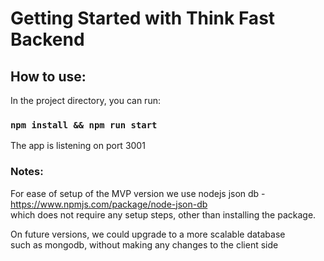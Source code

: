 # Getting Started with Think Fast Backend

## How to use:

In the project directory, you can run:

### `npm install && npm run start`

The app is listening on port 3001


### Notes:

For ease of setup of the MVP version
we use nodejs json db - https://www.npmjs.com/package/node-json-db \
which does not require any setup steps, other than installing the package.

On future versions, we could upgrade to a more scalable database \
such as mongodb, without making any changes to the client side
